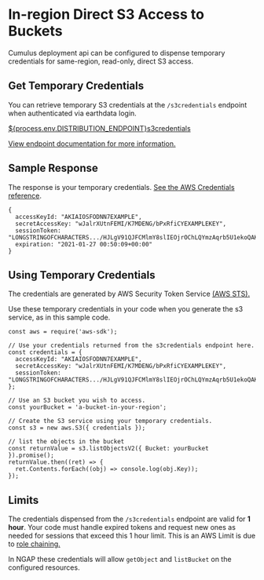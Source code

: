 <!-- To update index.html, Edit this file and then export as html. -->
# In-region Direct S3 Access to Buckets

Cumulus deployment api can be configured to dispense temporary credentials for same-region, read-only, direct S3 access.

## Get Temporary Credentials

You can retrieve temporary S3 credentials at the <code>/s3credentials</code> endpoint when authenticated via earthdata login.

<a href="${process.env.DISTRIBUTION_ENDPOINT}s3credentials" target="_blank">${process.env.DISTRIBUTION_ENDPOINT}s3credentials</a>

<a href="https://nasa.github.io/cumulus-distribution-api/#temporary-s3-credentials" target="_blank">View endpoint documentation for more information.</a>

## Sample Response
The response is your temporary credentials. <a href="https://docs.aws.amazon.com/STS/latest/APIReference/API_Credentials.html" target="_blank">See the AWS Credentials reference</a>.
```
{
  accessKeyId: "AKIAIOSFODNN7EXAMPLE",
  secretAccessKey: "wJalrXUtnFEMI/K7MDENG/bPxRfiCYEXAMPLEKEY",
  sessionToken: "LONGSTRINGOFCHARACTERS.../HJLgV91QJFCMlmY8slIEOjrOChLQYmzAqrb5U1ekoQAK6f86HKJFTT2dONzPgmJN9ZvW5DBwt6XUxC9HAQ0LDPEYEwbjGVKkzSNQh/",
  expiration: "2021-01-27 00:50:09+00:00"
}
```



## Using Temporary Credentials

The credentials are generated by AWS Security Token Service <a href="https://docs.aws.amazon.com/STS/latest/APIReference/welcome.html" target="_blank">(AWS STS).</a>

Use these temporary credentials in your code when you generate the s3 service, as in this sample code.

```
const aws = require('aws-sdk');

// Use your credentials returned from the s3credentials endpoint here.
const credentials = {
  accessKeyId: "AKIAIOSFODNN7EXAMPLE",
  secretAccessKey: "wJalrXUtnFEMI/K7MDENG/bPxRfiCYEXAMPLEKEY",
  sessionToken: "LONGSTRINGOFCHARACTERS.../HJLgV91QJFCMlmY8slIEOjrOChLQYmzAqrb5U1ekoQAK6f86HKJFTT2dONzPgmJN9ZvW5DBwt6XUxC9HAQ0LDPEYEwbjGVKkzSNQh/",
};

// Use an S3 bucket you wish to access.
const yourBucket = 'a-bucket-in-your-region';

// Create the S3 service using your temporary credentials.
const s3 = new aws.S3({ credentials });

// list the objects in the bucket
const returnValue = s3.listObjectsV2({ Bucket: yourBucket }).promise();
returnValue.then((ret) => {
  ret.Contents.forEach((obj) => console.log(obj.Key));
});
```


## Limits

The credentials dispensed from the <code>/s3credentials</code> endpoint are valid for <b>1 hour</b>.  Your code must handle expired tokens and request new ones as needed for sessions that exceed this 1 hour limit. This is an AWS Limit is due to <a href="https://docs.aws.amazon.com/IAM/latest/UserGuide/id_roles_terms-and-concepts.html" target="_blank">role chaining.</a>

In NGAP these credentials will allow <code>getObject</code> and <code>listBucket</code> on the configured resources.
